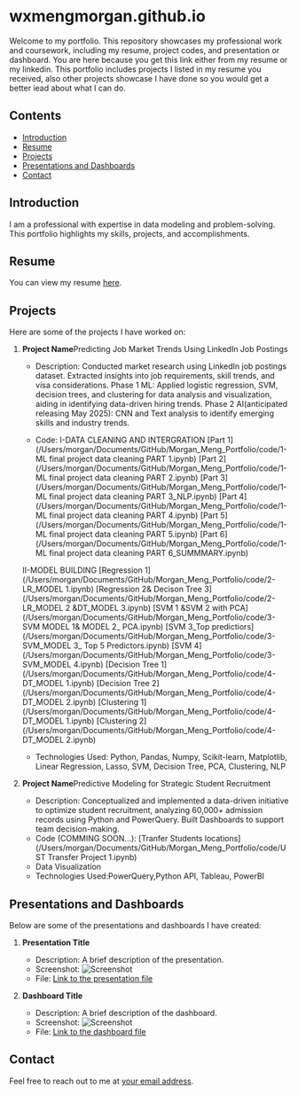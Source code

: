 # wxmengmorgan.github.io

Welcome to my portfolio. This repository showcases my professional work and coursework, including my resume, project codes, and presentation or dashboard.
You are here because you get this link either from my resume or my linkedin. 
This portfolio includes projects I listed in my resume you received, also other projects showcase I have done so you would get a better iead about what I can do.

## Contents

- [Introduction](#introduction)
- [Resume](#resume)
- [Projects](#projects)
- [Presentations and Dashboards](#presentations-and-dashboards)
- [Contact](#contact)

## Introduction

I am a professional with expertise in data modeling and problem-solving. This portfolio highlights my skills, projects, and accomplishments.

## Resume

You can view my resume [here](path/to/your/resume.pdf).

## Projects

Here are some of the projects I have worked on:

1. **Project Name**Predicting Job Market Trends Using LinkedIn Job Postings		
   - Description: Conducted market research using LinkedIn job postings dataset. Extracted insights into job requirements, skill trends, and visa considerations. 
   Phase 1 ML: Applied logistic regression, SVM, decision trees, and clustering for data analysis and visualization, aiding in identifying data-driven hiring trends.
   Phase 2 AI(anticipated releasing May 2025): CNN and Text analysis to identify emerging skills and industry trends.
   
   - Code: 
    I-DATA CLEANING AND INTERGRATION
    [Part 1](/Users/morgan/Documents/GitHub/Morgan_Meng_Portfolio/code/1-ML final project data cleaning PART 1.ipynb)
    [Part 2](/Users/morgan/Documents/GitHub/Morgan_Meng_Portfolio/code/1-ML final project data cleaning PART 2.ipynb)
    [Part 3](/Users/morgan/Documents/GitHub/Morgan_Meng_Portfolio/code/1-ML final project data cleaning PART 3_NLP.ipynb)
    [Part 4](/Users/morgan/Documents/GitHub/Morgan_Meng_Portfolio/code/1-ML final project data cleaning PART 4.ipynb)
    [Part 5](/Users/morgan/Documents/GitHub/Morgan_Meng_Portfolio/code/1-ML final project data cleaning PART 5.ipynb)
    [Part 6](/Users/morgan/Documents/GitHub/Morgan_Meng_Portfolio/code/1-ML final project data cleaning PART 6_SUMMMARY.ipynb)
   
    II-MODEL BUILDING
    [Regression 1](/Users/morgan/Documents/GitHub/Morgan_Meng_Portfolio/code/2-LR_MODEL 1.ipynb)
    [Regression 2& Decison Tree 3](/Users/morgan/Documents/GitHub/Morgan_Meng_Portfolio/code/2-LR_MODEL 2 &DT_MODEL 3.ipynb)
    [SVM 1 &SVM 2 with PCA](/Users/morgan/Documents/GitHub/Morgan_Meng_Portfolio/code/3-SVM MODEL 1& MODEL 2_ PCA.ipynb)
    [SVM 3_Top predictiors](/Users/morgan/Documents/GitHub/Morgan_Meng_Portfolio/code/3-SVM_MODEL 3_ Top 5 Predictors.ipynb)
    [SVM 4](/Users/morgan/Documents/GitHub/Morgan_Meng_Portfolio/code/3-SVM_MODEL 4.ipynb)
    [Decision Tree 1](/Users/morgan/Documents/GitHub/Morgan_Meng_Portfolio/code/4-DT_MODEL 1.ipynb)
    [Decision Tree 2](/Users/morgan/Documents/GitHub/Morgan_Meng_Portfolio/code/4-DT_MODEL 2.ipynb)
    [Clustering 1](/Users/morgan/Documents/GitHub/Morgan_Meng_Portfolio/code/4-DT_MODEL 1.ipynb)
    [Clustering 2](/Users/morgan/Documents/GitHub/Morgan_Meng_Portfolio/code/4-DT_MODEL 2.ipynb)
    
    
   - Technologies Used: Python, Pandas, Numpy, Scikit-learn, Matplotlib, Linear Regression, Lasso, SVM, Decision Tree, PCA, Clustering, NLP

2. **Project Name**Predictive Modeling for Strategic Student Recruitment                                      
   - Description: Conceptualized and implemented a data-driven initiative to optimize student recruitment, analyzing 60,000+ admission records using Python and PowerQuery.
                  Built Dashboards to support team decision-making.
   - Code (COMMING SOON...): [Tranfer Students locations](/Users/morgan/Documents/GitHub/Morgan_Meng_Portfolio/code/UST Transfer Project 1.ipynb)
   - Data Visualization
   - Technologies Used:PowerQuery,Python API, Tableau, PowerBI 

## Presentations and Dashboards

Below are some of the presentations and dashboards I have created:

1. **Presentation Title**
   - Description: A brief description of the presentation.
   - Screenshot: ![Screenshot](path/to/screenshot.png)
   - File: [Link to the presentation file](path/to/presentation/file)

2. **Dashboard Title**
   - Description: A brief description of the dashboard.
   - Screenshot: ![Screenshot](path/to/screenshot.png)
   - File: [Link to the dashboard file](path/to/dashboard/file)

## Contact

Feel free to reach out to me at [your email address](mailto:your-email@example.com).
